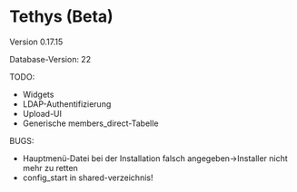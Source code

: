Tethys (Beta)
=============

Version 0.17.15

Database-Version: 22

TODO:
* Widgets
* LDAP-Authentifizierung
* Upload-UI
* Generische members_direct-Tabelle

BUGS:
* Hauptmenü-Datei bei der Installation falsch angegeben->Installer nicht mehr zu retten
* config_start in shared-verzeichnis!
